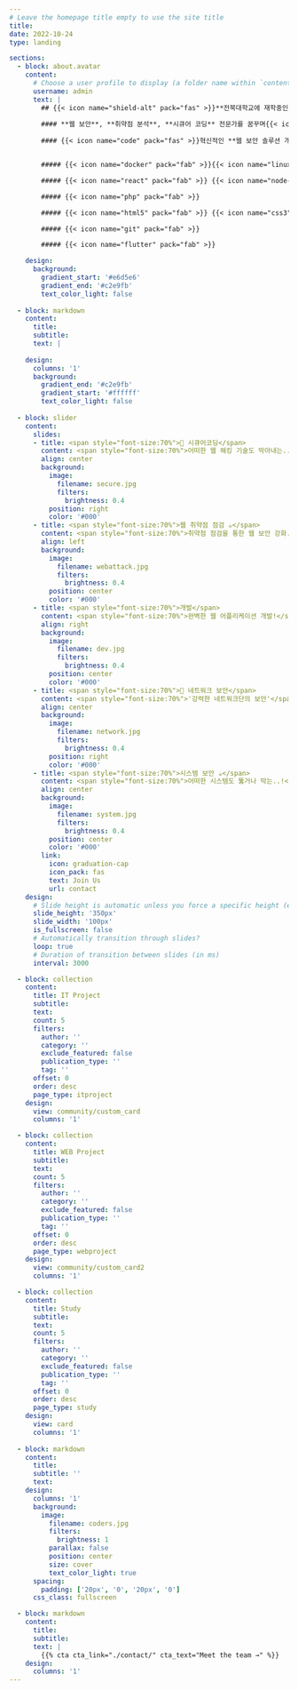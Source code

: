 ```yaml
---
# Leave the homepage title empty to use the site title
title:
date: 2022-10-24
type: landing

sections:
  - block: about.avatar
    content:
      # Choose a user profile to display (a folder name within `content/authors/`)
      username: admin
      text: |
        ## {{< icon name="shield-alt" pack="fas" >}}**전북대학교에 재학중인 IT정보공학과 이진규입니다!**
        
        #### **웹 보안**, **취약점 분석**, **시큐어 코딩** 전문가를 꿈꾸며{{< icon name="search" pack="fas" >}}
        
        #### {{< icon name="code" pack="fas" >}}혁신적인 **웹 보안 솔루션 개발**에 열정을 쏟고 있습니다{{< icon name="lock" pack="fas" >}}


        ##### {{< icon name="docker" pack="fab" >}}{{< icon name="linux" pack="fab" >}} {{< icon name="python" pack="fab" >}}

        ##### {{< icon name="react" pack="fab" >}} {{< icon name="node-js" pack="fab" >}}

        ##### {{< icon name="php" pack="fab" >}}

        ##### {{< icon name="html5" pack="fab" >}} {{< icon name="css3" pack="fab" >}} {{< icon name="js" pack="fab" >}}

        ##### {{< icon name="git" pack="fab" >}}

        ##### {{< icon name="flutter" pack="fab" >}}

    design:
      background:
        gradient_start: '#e6d5e6'
        gradient_end: '#c2e9fb'
        text_color_light: false
  
  - block: markdown
    content:
      title:
      subtitle:
      text: |
        
    design:
      columns: '1'
      background:
        gradient_end: '#c2e9fb'
        gradient_start: '#ffffff'
        text_color_light: false
  
  - block: slider
    content:
      slides:
      - title: <span style="font-size:70%">👋 시큐어코딩</span>
        content: <span style="font-size:70%">어떠한 웹 해킹 기술도 막아내는...</span>
        align: center
        background:
          image:
            filename: secure.jpg
            filters:
              brightness: 0.4
          position: right
          color: '#000'
      - title: <span style="font-size:70%">웹 취약점 점검 ☕️</span>
        content: <span style="font-size:70%">취약점 점검을 통한 웹 보안 강화....</span>
        align: left
        background:
          image:
            filename: webattack.jpg
            filters:
              brightness: 0.4
          position: center
          color: '#000'
      - title: <span style="font-size:70%">개발</span>
        content: <span style="font-size:70%">완벽한 웹 어플리케이션 개발!</span>
        align: right
        background:
          image:
            filename: dev.jpg
            filters:
              brightness: 0.4
          position: center
          color: '#000'
      - title: <span style="font-size:70%">👋 네트워크 보안</span>
        content: <span style="font-size:70%">'강력한 네트워크단의 보안'</span>
        align: center
        background:
          image:
            filename: network.jpg
            filters:
              brightness: 0.4
          position: right
          color: '#000'
      - title: <span style="font-size:70%">시스템 보안 ☕️</span>
        content: <span style="font-size:70%">어떠한 시스템도 뚫거나 막는..!</span>
        align: center
        background:
          image:
            filename: system.jpg
            filters:
              brightness: 0.4
          position: center
          color: '#000'
        link:
          icon: graduation-cap
          icon_pack: fas
          text: Join Us
          url: contact
    design:
      # Slide height is automatic unless you force a specific height (e.g. '400px')
      slide_height: '350px'
      slide_width: '100px'
      is_fullscreen: false
      # Automatically transition through slides?
      loop: true
      # Duration of transition between slides (in ms)
      interval: 3000

  - block: collection
    content:
      title: IT Project
      subtitle: 
      text:
      count: 5
      filters:
        author: ''
        category: ''
        exclude_featured: false
        publication_type: ''
        tag: ''
      offset: 0
      order: desc
      page_type: itproject
    design:
      view: community/custom_card
      columns: '1'

  - block: collection
    content:
      title: WEB Project
      subtitle:
      text:
      count: 5
      filters:
        author: ''
        category: ''
        exclude_featured: false
        publication_type: ''
        tag: ''
      offset: 0 
      order: desc
      page_type: webproject
    design:
      view: community/custom_card2
      columns: '1'

  - block: collection
    content:
      title: Study
      subtitle:
      text:
      count: 5
      filters:
        author: ''
        category: ''
        exclude_featured: false
        publication_type: ''
        tag: ''
      offset: 0 
      order: desc
      page_type: study
    design:
      view: card
      columns: '1'
  
  - block: markdown
    content:
      title:
      subtitle: ''
      text:
    design:
      columns: '1'
      background:
        image: 
          filename: coders.jpg
          filters:
            brightness: 1
          parallax: false
          position: center
          size: cover
          text_color_light: true
      spacing:
        padding: ['20px', '0', '20px', '0']
      css_class: fullscreen

  - block: markdown
    content:
      title:
      subtitle:
      text: |
        {{% cta cta_link="./contact/" cta_text="Meet the team →" %}}
    design:
      columns: '1'
---
```

